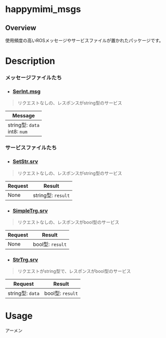 # happymimi_msgs
## Overview
使用頻度の高いROSメッセージやサービスファイルが置かれたパッケージです。

# Description

### メッセージファイルたち

- ### [SerInt.msg](./msg/StrInt.msg)
> リクエストなしの、レスポンスがstring型のサービス

| Message |
|---|
| string型: `data`<br>int8: `num` |


### サービスファイルたち

- ### [SetStr.srv](./srv/SetStr.srv)
> リクエストなしの、レスポンスがstring型のサービス

| Request | Result |
|---|---|
| None | string型: `result` |

- ### [SimpleTrg.srv](./srv/SimpleTrg.srv)
> リクエストなしの、レスポンスがbool型のサービス

| Request | Result |
|---|---|
| None | bool型: `result` |

- ### [StrTrg.srv](./srv/StrTrg.srv)
> リクエストがstring型で、レスポンスがbool型のサービス

| Request | Result |
|---|---|
| string型: `data` | bool型: `result` |

# Usage
アーメン

